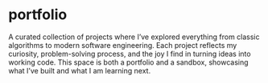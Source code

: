 # portfolio
A curated collection of projects where I’ve explored everything from classic algorithms to modern software engineering. Each project reflects my curiosity, problem-solving process, and the joy I find in turning ideas into working code. This space is both a portfolio and a sandbox, showcasing what I’ve built and what I am learning next.

